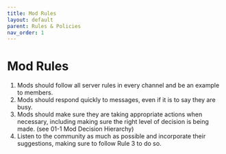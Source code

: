 ```yaml
---
title: Mod Rules
layout: default
parent: Rules & Policies
nav_order: 1
---
```


# Mod Rules

1. Mods should follow all server rules in every channel and be an example to members.
2. Mods should respond quickly to messages, even if it is to say they are busy.
3. Mods should make sure they are taking appropriate actions when necessary, including making sure the right level of decision is being made. (see 01-1 Mod Decision Hierarchy)
4. Listen to the community as much as possible and incorporate their suggestions, making sure to follow Rule 3 to do so.
